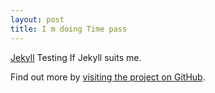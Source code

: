 ```yaml
---
layout: post
title: I m doing Time pass
---
```


[Jekyll](http://jekyllrb.com) Testing If Jekyll suits me.

Find out more by [visiting the project on GitHub](https://github.com/mojombo/jekyll).